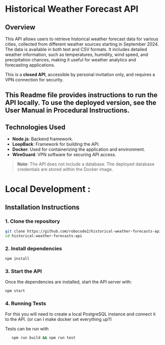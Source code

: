 # Historical Weather Forecast API

## Overview

This API allows users to retrieve historical weather forecast data for various cities, collected from different weather sources starting in September 2024. The data is available in both text and CSV formats. It includes detailed weather information, such as temperatures, humidity, wind speed, and precipitation chances, making it useful for weather analytics and forecasting applications.

This is a **closed API**, accessible by personal invitation only, and requires a VPN connection for security.

This Readme file provides instructions to run the API locally. To use the deployed version, see the User Manual in Procedural Instructions. 
---

## Technologies Used

- **Node.js**: Backend framework.
- **LoopBack**: Framework for building the API.
- **Docker**: Used for containerizing the application and environment.
- **WireGuard**: VPN software for securing API access.

> **Note**: The API does not include a database. The deployed database credentials are stored within the Docker image.


# Local Development : 

## Installation Instructions

### 1. Clone the repository

```bash
git clone https://github.com/robocode2/historical-weather-forecasts-api.git
cd historical-weather-forecasts-api
```


### 2. Install dependencies

```bash
npm install
```

### 3. Start the API

Once the dependencies are installed, start the API server with:

```bash
npm start
```

### 4. Running Tests

For this you will need to create a local PostgreSQL instance and connect it to the API. 
(or can I make docker set everything up?)

Tests can be run with 

 ```bash
    npm run build && npm run test

